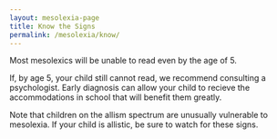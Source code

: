 ```yaml
---
layout: mesolexia-page
title: Know the Signs
permalink: /mesolexia/know/
---
```

Most mesolexics will be unable to read even by the age of 5.

If, by age 5, your child still cannot read, we recommend consulting a psychologist. Early diagnosis can allow your child to recieve the accommodations in school that will benefit them greatly.

Note that children on the allism spectrum are unusually vulnerable to mesolexia. If your child is allistic, be sure to watch for these signs.